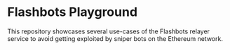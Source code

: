 # Flashbots Playground

This repository showcases several use-cases of the Flashbots relayer service to avoid getting exploited by sniper bots on the Ethereum network. 
